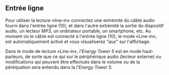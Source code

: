 ## Entrée ligne 

Pour utiliser la lecture «line-in» connectez une extrémité du câble audio fourni dans l'entrée ligne (10), et dans l'autre extrémité la sortie du dispositif audio, un lecteur MP3, un ordinateur portable, un smartphone, etc. Au moment où le câble est connecté à l'entrée ligne (10), le mode «Line-in», est automatiquement activé et vous visualiserez "aux" sur l'affichage. 

Dans le mode de lecture «Line-in»,  *l'Energy Tower 5* est en mode haut-parleurs, de sorte que ce qui sur le périphérique audio (lecteur externe) ou modifications qui peuvent être effectués dans le volume ou de la péréquation sera entendu dans la *l'Energy Tower 5*.
